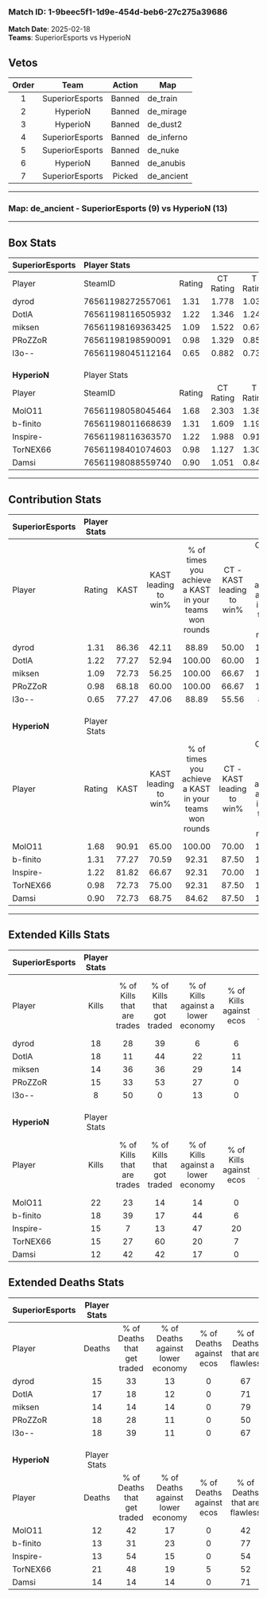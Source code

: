 ### Match ID: 1-9beec5f1-1d9e-454d-beb6-27c275a39686  
**Match Date**: 2025-02-18  
**Teams**: SuperiorEsports vs HyperioN  

## Vetos  

| Order | Team | Action | Map |
| :---: | :--: | :----: | --- |
| 1 | SuperiorEsports | Banned | de_train |
| 2 | HyperioN | Banned | de_mirage |
| 3 | HyperioN | Banned | de_dust2 |
| 4 | SuperiorEsports | Banned | de_inferno |
| 5 | SuperiorEsports | Banned | de_nuke |
| 6 | HyperioN | Banned | de_anubis |
| 7 | SuperiorEsports | Picked | de_ancient |

---  

### **Map**: de_ancient - SuperiorEsports (9) vs HyperioN (13)  
---  

## Box Stats  

| **SuperiorEsports** | Player Stats      |        |           |          |       |       |       |         |        |      |     |
| :- | :- | :-: | :-: | :-: | :-: | :-: | :-: | :-: | :-: | :-: | :-: |
| Player              | SteamID           | Rating | CT Rating | T Rating | KAST  |  ADR  | Kills | Assists | Deaths | K/D  | HS% |
| dyrod               | 76561198272557061 |  1.31  |   1.778   |  1.033   | 86.36 | 77.1  |  18   |    7    |   15   | 1.20 | 66  |
| DotlA               | 76561198116505932 |  1.22  |   1.346   |  1.245   | 77.27 | 84.6  |  18   |    7    |   17   | 1.06 | 50  |
| miksen              | 76561198169363425 |  1.09  |   1.522   |  0.672   | 72.73 | 79.9  |  14   |    6    |   14   | 1.00 | 57  |
| PRoZZoR             | 76561198198590091 |  0.98  |   1.329   |  0.853   | 68.18 | 69.2  |  15   |   11    |   18   | 0.83 | 53  |
| l3o--               | 76561198045112164 |  0.65  |   0.882   |  0.736   | 77.27 | 41.6  |   8   |    2    |   18   | 0.44 | 25  |
|                     |                   |        |           |          |       |       |       |         |        |      |     |
|                     |                   |        |           |          |       |       |       |         |        |      |     |
|                     |                   |        |           |          |       |       |       |         |        |      |     |
| **HyperioN**        | Player Stats      |        |           |          |       |       |       |         |        |      |     |
| Player              | SteamID           | Rating | CT Rating | T Rating | KAST  |  ADR  | Kills | Assists | Deaths | K/D  | HS% |
| MolO11              | 76561198058045464 |  1.68  |   2.303   |  1.384   | 90.91 | 110.8 |  22   |    6    |   12   | 1.83 | 72  |
| b-finito            | 76561198011668639 |  1.31  |   1.609   |  1.193   | 77.27 | 81.2  |  18   |    7    |   13   | 1.38 | 83  |
| Inspire-            | 76561198116363570 |  1.22  |   1.988   |  0.911   | 81.82 | 81.2  |  15   |    7    |   13   | 1.15 | 66  |
| TorNEX66            | 76561198401074603 |  0.98  |   1.127   |  1.308   | 72.73 | 85.1  |  15   |    7    |   21   | 0.71 | 60  |
| Damsi               | 76561198088559740 |  0.90  |   1.051   |  0.844   | 72.73 | 51.5  |  12   |    3    |   14   | 0.86 | 41  |
---  

## Contribution Stats  

| **SuperiorEsports** | Player Stats |       |                      |                                                        |                           |                                                             |                          |                                                            |
| :- | :-: | :-: | :-: | :-: | :-: | :-: | :-: | :-: |
| Player              |    Rating    | KAST  | KAST leading to win% | % of times you achieve a KAST in your teams won rounds | CT - KAST leading to win% | CT - % of times you achieve a KAST in your teams won rounds | T - KAST leading to win% | T - % of times you achieve a KAST in your teams won rounds |
| dyrod               |     1.31     | 86.36 |        42.11         |                         88.89                          |           50.00           |                           100.00                            |          28.57           |                           66.67                            |
| DotlA               |     1.22     | 77.27 |        52.94         |                         100.00                         |           60.00           |                           100.00                            |          42.86           |                           100.00                           |
| miksen              |     1.09     | 72.73 |        56.25         |                         100.00                         |           66.67           |                           100.00                            |          42.86           |                           100.00                           |
| PRoZZoR             |     0.98     | 68.18 |        60.00         |                         100.00                         |           66.67           |                           100.00                            |          50.00           |                           100.00                           |
| l3o--               |     0.65     | 77.27 |        47.06         |                         88.89                          |           55.56           |                            83.33                            |          37.50           |                           100.00                           |
|                     |              |       |                      |                                                        |                           |                                                             |                          |                                                            |
|                     |              |       |                      |                                                        |                           |                                                             |                          |                                                            |
|                     |              |       |                      |                                                        |                           |                                                             |                          |                                                            |
| **HyperioN**        | Player Stats |       |                      |                                                        |                           |                                                             |                          |                                                            |
| Player              |    Rating    | KAST  | KAST leading to win% | % of times you achieve a KAST in your teams won rounds | CT - KAST leading to win% | CT - % of times you achieve a KAST in your teams won rounds | T - KAST leading to win% | T - % of times you achieve a KAST in your teams won rounds |
| MolO11              |     1.68     | 90.91 |        65.00         |                         100.00                         |           70.00           |                           100.00                            |          60.00           |                           100.00                           |
| b-finito            |     1.31     | 77.27 |        70.59         |                         92.31                          |           87.50           |                           100.00                            |          55.56           |                           83.33                            |
| Inspire-            |     1.22     | 81.82 |        66.67         |                         92.31                          |           70.00           |                           100.00                            |          62.50           |                           83.33                            |
| TorNEX66            |     0.98     | 72.73 |        75.00         |                         92.31                          |           87.50           |                           100.00                            |          62.50           |                           83.33                            |
| Damsi               |     0.90     | 72.73 |        68.75         |                         84.62                          |           87.50           |                           100.00                            |          50.00           |                           66.67                            |
---  

## Extended Kills Stats  

| **SuperiorEsports** | Player Stats |                            |                            |                                    |                         |                              |                                 |                                       |                    |           |
| :- | :-: | :-: | :-: | :-: | :-: | :-: | :-: | :-: | :-: | :-: |
| Player              |    Kills     | % of Kills that are trades | % of Kills that got traded | % of Kills against a lower economy | % of Kills against ecos | % of Kills that are flawless | % of Kills that are close duels | % of Kills that are assisted by flash | Pistol Round Kills | AWP Kills |
| dyrod               |      18      |             28             |             39             |                 6                  |            6            |              50              |               11                |                   0                   |         5          |     2     |
| DotlA               |      18      |             11             |             44             |                 22                 |           11            |              50              |               11                |                  33                   |         0          |     0     |
| miksen              |      14      |             36             |             36             |                 29                 |           14            |              57              |                0                |                   7                   |         0          |     3     |
| PRoZZoR             |      15      |             33             |             53             |                 27                 |            0            |              67              |                7                |                   0                   |         0          |     1     |
| l3o--               |      8       |             50             |             0              |                 13                 |            0            |              63              |                0                |                  13                   |         0          |     1     |
|                     |              |                            |                            |                                    |                         |                              |                                 |                                       |                    |           |
|                     |              |                            |                            |                                    |                         |                              |                                 |                                       |                    |           |
|                     |              |                            |                            |                                    |                         |                              |                                 |                                       |                    |           |
| **HyperioN**        | Player Stats |                            |                            |                                    |                         |                              |                                 |                                       |                    |           |
| Player              |    Kills     | % of Kills that are trades | % of Kills that got traded | % of Kills against a lower economy | % of Kills against ecos | % of Kills that are flawless | % of Kills that are close duels | % of Kills that are assisted by flash | Pistol Round Kills | AWP Kills |
| MolO11              |      22      |             23             |             14             |                 14                 |            0            |              50              |                5                |                   9                   |         0          |     2     |
| b-finito            |      18      |             39             |             17             |                 44                 |            6            |              78              |                0                |                   6                   |         0          |     1     |
| Inspire-            |      15      |             7              |             13             |                 47                 |           20            |              67              |                7                |                   0                   |         0          |     1     |
| TorNEX66            |      15      |             27             |             60             |                 20                 |            7            |              60              |                7                |                   7                   |         0          |     3     |
| Damsi               |      12      |             42             |             42             |                 17                 |            0            |              83              |                0                |                   0                   |         3          |     1     |
## Extended Deaths Stats  

| **SuperiorEsports** | Player Stats |                             |                                   |                          |                               |                            |                           |               |
| :- | :-: | :-: | :-: | :-: | :-: | :-: | :-: | :-: |
| Player              |    Deaths    | % of Deaths that get traded | % of Deaths against lower economy | % of Deaths against ecos | % of Deaths that are flawless | % of Deaths that are close | % of Deaths while blinded | Deaths to AWP |
| dyrod               |      15      |             33              |                13                 |            0             |              67               |             7              |             7             |       1       |
| DotlA               |      17      |             18              |                12                 |            0             |              71               |             6              |             0             |       1       |
| miksen              |      14      |             14              |                14                 |            0             |              79               |             0              |             0             |       1       |
| PRoZZoR             |      18      |             28              |                11                 |            0             |              50               |             6              |             6             |       0       |
| l3o--               |      18      |             39              |                11                 |            0             |              67               |             0              |            11             |       0       |
|                     |              |                             |                                   |                          |                               |                            |                           |               |
|                     |              |                             |                                   |                          |                               |                            |                           |               |
|                     |              |                             |                                   |                          |                               |                            |                           |               |
| **HyperioN**        | Player Stats |                             |                                   |                          |                               |                            |                           |               |
| Player              |    Deaths    | % of Deaths that get traded | % of Deaths against lower economy | % of Deaths against ecos | % of Deaths that are flawless | % of Deaths that are close | % of Deaths while blinded | Deaths to AWP |
| MolO11              |      12      |             42              |                17                 |            0             |              42               |             8              |             0             |       0       |
| b-finito            |      13      |             31              |                23                 |            0             |              77               |             8              |            23             |       0       |
| Inspire-            |      13      |             54              |                15                 |            0             |              54               |             8              |             8             |       1       |
| TorNEX66            |      21      |             48              |                19                 |            5             |              52               |             10             |            10             |       2       |
| Damsi               |      14      |             14              |                14                 |            0             |              71               |             0              |            14             |       2       |
